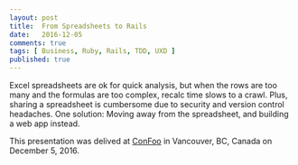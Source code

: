 ```yaml
---
layout: post
title:  From Spreadsheets to Rails
date:   2016-12-05
comments: true
tags: [ Business, Ruby, Rails, TDD, UXD ]
published: true
---
```


<script async class="speakerdeck-embed" data-id="e459e2c30a64456786877b085b3aff74" data-ratio="1.77777777777778" src="//speakerdeck.com/assets/embed.js"></script>

<!--more-->

Excel spreadsheets are ok for quick analysis, but when the rows are too many and the formulas are too complex, recalc time slows to a crawl. Plus, sharing a spreadsheet is cumbersome due to security and version control headaches. One solution: Moving away from the spreadsheet, and building a web app instead.

This presentation was delived at [ConFoo](http://confoo.ca) in Vancouver, BC, Canada on December 5, 2016.

